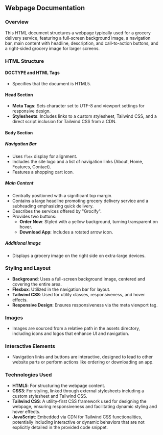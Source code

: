 ## Webpage Documentation

### Overview
This HTML document structures a webpage typically used for a grocery delivery service, featuring a full-screen background image, a navigation bar, main content with headline, description, and call-to-action buttons, and a right-sided grocery image for larger screens.

### HTML Structure

#### DOCTYPE and HTML Tags
- Specifies that the document is HTML5.

#### Head Section
- **Meta Tags**: Sets character set to UTF-8 and viewport settings for responsive design.
- **Stylesheets**: Includes links to a custom stylesheet, Tailwind CSS, and a direct script inclusion for Tailwind CSS from a CDN.

#### Body Section

##### Navigation Bar
- Uses `flex` display for alignment.
- Includes the site logo and a list of navigation links (About, Home, Features, Contact).
- Features a shopping cart icon.

##### Main Content
- Centrally positioned with a significant top margin.
- Contains a large headline promoting grocery delivery service and a subheading emphasizing quick delivery.
- Describes the services offered by "Grocify".
- Provides two buttons:
  - **Order Now**: Styled with a yellow background, turning transparent on hover.
  - **Download App**: Includes a rotated arrow icon.

##### Additional Image
- Displays a grocery image on the right side on extra-large devices.

### Styling and Layout
- **Background**: Uses a full-screen background image, centered and covering the entire area.
- **Flexbox**: Utilized in the navigation bar for layout.
- **Tailwind CSS**: Used for utility classes, responsiveness, and hover effects.
- **Responsive Design**: Ensures responsiveness via the meta viewport tag.

### Images
- Images are sourced from a relative path in the assets directory, including icons and logos that enhance UI and navigation.

### Interactive Elements
- Navigation links and buttons are interactive, designed to lead to other website parts or perform actions like ordering or downloading an app.

### Technologies Used
- **HTML5**: For structuring the webpage content.
- **CSS3**: For styling, linked through external stylesheets including a custom stylesheet and Tailwind CSS.
- **Tailwind CSS**: A utility-first CSS framework used for designing the webpage, ensuring responsiveness and facilitating dynamic styling and hover effects.
- **JavaScript**: Embedded via CDN for Tailwind CSS functionalities, potentially including interactive or dynamic behaviors that are not explicitly detailed in the provided code snippet.
